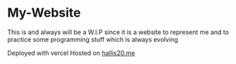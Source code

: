 # My-Website
This is and always will be a W.I.P 
since it is a website to represent me and to practice some programming stuff
which is always evolving

Deployed with vercel
Hosted on [hallis20.me](https://www.hallis20.me/#)
